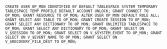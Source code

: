 `CREATE USER OP_MON IDENTIFIED BY DEFAULT TABLESPACE SYSTEM TEMPORARY TABLESPACE TEMP PROFILE DEFAULT ACCOUNT UNLOCK;
GRANT CONNECT TO OP_MON;
GRANT RESOURCE TO OP_MON;
ALTER USER OP_MON DEFAULT ROLE ALL;
GRANT SELECT ANY TABLE TO OP_MON;
GRANT CREATE SESSION TO OP_MON;
GRANT SELECT ANY DICTIONARY TO OP_MON;
GRANT UNLIMITED TABLESPACE TO OP_MON;
GRANT SELECT ANY DICTIONARY TO OP_MON;
GRANT SELECT ON V_$SESSION TO OP_MON;
GRANT SELECT ON V_$SYSTEM_EVENT TO OP_MON;
GRANT SELECT ON V_$EVENT_NAME TO OP_MON;
GRANT SELECT ON V_$RECOVERY_FILE_DEST TO OP_MON;`